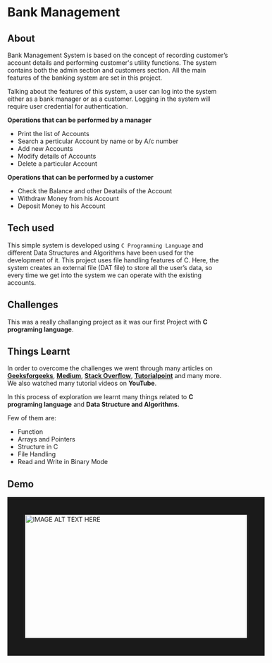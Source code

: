 # Bank Management

## About

Bank Management System is based on the concept of recording customer’s account details and performing customer's utility functions. The system contains both the admin section and customers section. All the main features of the banking system are set in this project.

Talking about the features of this system, a user can log into the system either as a bank manager or as a customer. Logging in the system will require user credential for authentication.

**Operations that can be performed by a manager**
- Print the list of Accounts
- Search a perticular Account by name or by A/c number 
- Add new Accounts
- Modify details of Accounts
- Delete a particular Account

**Operations that can be performed by a customer**
- Check the Balance and other Deatails of the Account
- Withdraw Money from his Account
- Deposit Money to his Account


## Tech used

This simple system is developed using `C Programming Language` and different Data Structures and Algorithms have been used for the development of it.
This project uses file handling features of C. Here, the system creates an external file (DAT file) to store all the user’s data, so every time we get into the system we can operate with the existing accounts.

## Challenges

This was a really challanging project as it was our first Project with **C programing language**.


## Things Learnt

In order to overcome the challenges we went through many articles on [**Geeksforgeeks**](https://www.geeksforgeeks.org/), [**Medium**](https://medium.com/search?q=file%20handling%20in%20c), [**Stack Overflow**](https://stackoverflow.com/), [**Tutorialpoint**](https://www.tutorialspoint.com/tutorialslibrary.htm) and many more. We also watched many tutorial videos on **YouTube**. 

In this process of exploration we learnt many things related to **C programing language** and **Data Structure and Algorithms**. 

Few of them are:
- Function
- Arrays and Pointers
- Structure in C
- File Handling
- Read and Write in Binary Mode
 
 
## Demo
<a href="http://www.youtube.com/watch?feature=player_embedded&v=YOUTUBE_VIDEO_ID_HERE
" target="_blank"><img src="https://images.unsplash.com/photo-1601458456818-078258abf9a9?ixid=MnwxMjA3fDB8MHxzZWFyY2h8N3x8cHJvZ3JhbWluZ3xlbnwwfHwwfHw%3D&ixlib=rb-1.2.1&auto=format&fit=crop&w=500&q=60" 
alt="IMAGE ALT TEXT HERE" width="540" height="280" border="40" /></a>
